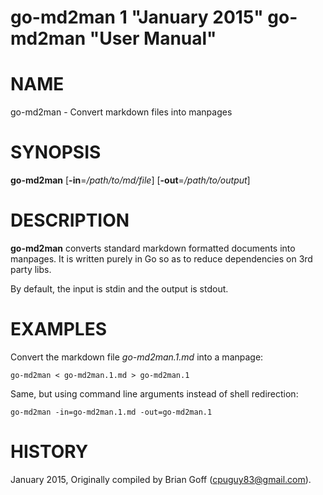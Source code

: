 go-md2man 1 "January 2015" go-md2man "User Manual"
==================================================

# NAME
go-md2man - Convert markdown files into manpages

# SYNOPSIS
**go-md2man** [**-in**=*/path/to/md/file*] [**-out**=*/path/to/output*]

# DESCRIPTION
**go-md2man** converts standard markdown formatted documents into manpages. It is
written purely in Go so as to reduce dependencies on 3rd party libs.

By default, the input is stdin and the output is stdout.

# EXAMPLES
Convert the markdown file *go-md2man.1.md* into a manpage:
```
go-md2man < go-md2man.1.md > go-md2man.1
```

Same, but using command line arguments instead of shell redirection:
```
go-md2man -in=go-md2man.1.md -out=go-md2man.1
```

# HISTORY
January 2015, Originally compiled by Brian Goff (cpuguy83@gmail.com).
